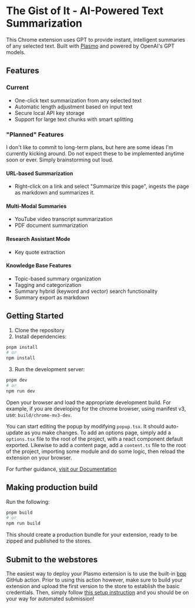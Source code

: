 # The Gist of It - AI-Powered Text Summarization

This Chrome extension uses GPT to provide instant, intelligent summaries of any selected text. Built with [Plasmo](https://docs.plasmo.com/) and powered by OpenAI's GPT models.

## Features

### Current
- One-click text summarization from any selected text
- Automatic length adjustment based on input text
- Secure local API key storage
- Support for large text chunks with smart splitting

### "Planned" Features

I don't like to commit to long-term plans, but here are some ideas I'm currently kicking around.
Do not expect these to be implemented anytime soon or ever.
Simply brainstorming out loud.

#### URL-based Summarization
- Right-click on a link and select "Summarize this page", ingests the page as markdown and summarizes it.

#### Multi-Modal Summaries
- YouTube video transcript summarization
- PDF document summarization

#### Research Assistant Mode
- Key quote extraction

#### Knowledge Base Features
- Topic-based summary organization
- Tagging and categorization
- Summary hybrid (keyword and vector) search functionality
- Summary export as markdown

## Getting Started

1. Clone the repository
2. Install dependencies:

```bash
pnpm install
# or
npm install
```

3. Run the development server:

```bash
pnpm dev
# or
npm run dev
```

Open your browser and load the appropriate development build. For example, if you are developing for the chrome browser, using manifest v3, use: `build/chrome-mv3-dev`.

You can start editing the popup by modifying `popup.tsx`. It should auto-update as you make changes. To add an options page, simply add a `options.tsx` file to the root of the project, with a react component default exported. Likewise to add a content page, add a `content.ts` file to the root of the project, importing some module and do some logic, then reload the extension on your browser.

For further guidance, [visit our Documentation](https://docs.plasmo.com/)

## Making production build

Run the following:

```bash
pnpm build
# or
npm run build
```

This should create a production bundle for your extension, ready to be zipped and published to the stores.

## Submit to the webstores

The easiest way to deploy your Plasmo extension is to use the built-in [bpp](https://bpp.browser.market) GitHub action. Prior to using this action however, make sure to build your extension and upload the first version to the store to establish the basic credentials. Then, simply follow [this setup instruction](https://docs.plasmo.com/framework/workflows/submit) and you should be on your way for automated submission!

